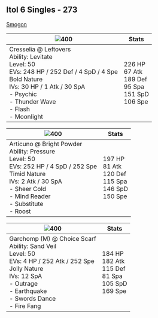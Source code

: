 ## Itol 6 Singles - 273

[Smogon](https://www.smogon.com/forums/threads/4th-generation-battle-facilities-discussion-and-records.3663294/page-3#post-8606917)

|![400](/img/sprites/488.png)| Stats | 
|---|---|
|Cresselia @ Leftovers <br />Ability: Levitate <br />Level: 50 <br />EVs: 248 HP / 252 Def / 4 SpD / 4 Spe <br />Bold Nature <br />IVs: 30 HP / 1 Atk / 30 SpA <br />- Psychic <br />- Thunder Wave <br />- Flash <br />- Moonlight | 226 HP <br />67 Atk <br />189 Def <br />95 Spa <br />151 SpD <br />106 Spe|



|![400](/img/sprites/144.png)| Stats | 
|---|---|
|Articuno @ Bright Powder <br />Ability: Pressure <br />Level: 50 <br />EVs: 252 HP / 4 SpD / 252 Spe <br />Timid Nature <br />IVs: 2 Atk / 30 SpA <br />- Sheer Cold <br />- Mind Reader <br />- Substitute <br />- Roost | 197 HP <br />81 Atk <br />120 Def <br />115 Spa <br />146 SpD <br />150 Spe|



|![400](/img/sprites/445_m.png)| Stats | 
|---|---|
|Garchomp (M) @ Choice Scarf <br />Ability: Sand Veil <br />Level: 50 <br />EVs: 4 HP / 252 Atk / 252 Spe <br />Jolly Nature <br />IVs: 12 SpA <br />- Outrage <br />- Earthquake <br />- Swords Dance <br />- Fire Fang | 184 HP <br />182 Atk <br />115 Def <br />81 Spa <br />105 SpD <br />169 Spe|